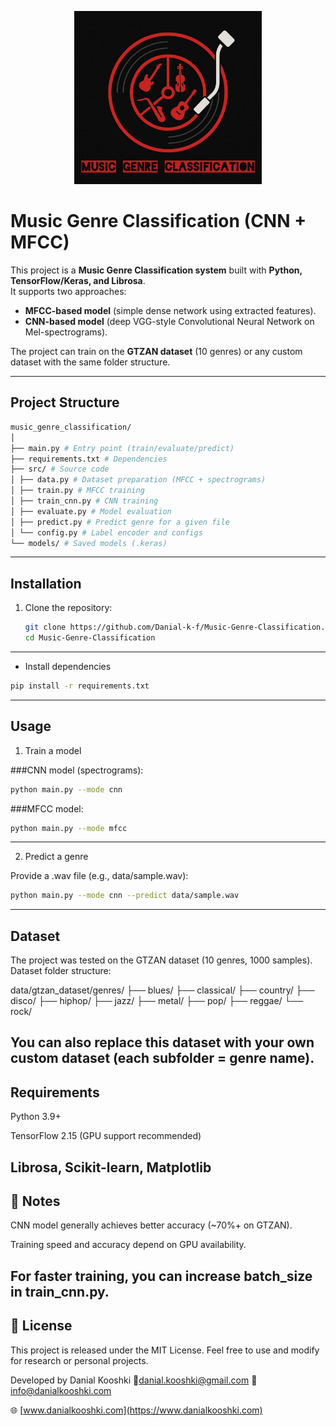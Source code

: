 <p align="center">
  <img src="Music-Genre-Classification.png" alt="Music Genre Classification Logo" width="300"/>
</p>

# Music Genre Classification (CNN + MFCC)

This project is a **Music Genre Classification system** built with **Python, TensorFlow/Keras, and Librosa**.  
It supports two approaches:
- **MFCC-based model** (simple dense network using extracted features).
- **CNN-based model** (deep VGG-style Convolutional Neural Network on Mel-spectrograms).

The project can train on the **GTZAN dataset** (10 genres) or any custom dataset with the same folder structure.

---

## Project Structure
 ```bash
music_genre_classification/
│
├── main.py # Entry point (train/evaluate/predict)
├── requirements.txt # Dependencies
├── src/ # Source code
│ ├── data.py # Dataset preparation (MFCC + spectrograms)
│ ├── train.py # MFCC training
│ ├── train_cnn.py # CNN training
│ ├── evaluate.py # Model evaluation
│ ├── predict.py # Predict genre for a given file
│ └── config.py # Label encoder and configs
└── models/ # Saved models (.keras)
 ```

---

## Installation

1. Clone the repository:
   ```bash
   git clone https://github.com/Danial-k-f/Music-Genre-Classification.git
   cd Music-Genre-Classification
---
- Install dependencies
```bash
pip install -r requirements.txt
```
---
## Usage
1. Train a model

###CNN model (spectrograms):

```bash
python main.py --mode cnn
```

###MFCC model:

```bash
python main.py --mode mfcc
```
---
2. Predict a genre

Provide a .wav file (e.g., data/sample.wav):
```bash
python main.py --mode cnn --predict data/sample.wav
```
---
## Dataset

The project was tested on the GTZAN dataset (10 genres, 1000 samples).
Dataset folder structure:

data/gtzan_dataset/genres/
    ├── blues/
    ├── classical/
    ├── country/
    ├── disco/
    ├── hiphop/
    ├── jazz/
    ├── metal/
    ├── pop/
    ├── reggae/
    └── rock/


You can also replace this dataset with your own custom dataset (each subfolder = genre name).
---
## Requirements

Python 3.9+

TensorFlow 2.15 (GPU support recommended)

Librosa, Scikit-learn, Matplotlib
---
## 📌 Notes

CNN model generally achieves better accuracy (~70%+ on GTZAN).

Training speed and accuracy depend on GPU availability.

For faster training, you can increase batch_size in train_cnn.py.
---

## 📜 License

This project is released under the MIT License.
Feel free to use and modify for research or personal projects.

 Developed by Danial Kooshki
📧danial.kooshki@gmail.com
📧 info@danialkooshki.com

🌐 [www.danialkooshki.com](https://www.danialkooshki.com)



